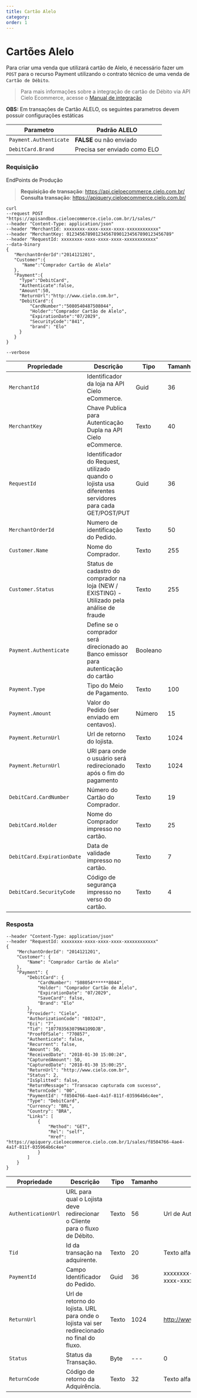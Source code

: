 ```yaml
---
title: Cartão Alelo
category:
order: 1
---
```

# Cartões Alelo

Para criar uma venda que utilizará cartão de Alelo, é necessário fazer um `POST` para o recurso Payment utilizando o contrato técnico de uma venda de `Cartão de Débito`.

> Para mais informações sobre a integração de cartão de Débito via API Cielo Ecommerce, acesse o [Manual de integração](https://developercielo.github.io/manual/cielo-ecommerce)

**OBS:** Em transações de Cartão ALELO, os seguintes parametros devem possuir configurações estáticas

|Parametro             |Padrão ALELO                 |
|----------------------|-----------------------------|
|`Payment.Authenticate`| **FALSE** ou não enviado    |
|`DebitCard.Brand`     | Precisa ser enviado como ELO| 

### Requisição

EndPoints de Produção

> **Requisição de transação**: https://api.cieloecommerce.cielo.com.br/
> **Consulta transação**: https://apiquery.cieloecommerce.cielo.com.br/

```shell
curl
--request POST "https://apisandbox.cieloecommerce.cielo.com.br/1/sales/"
--header "Content-Type: application/json"
--header "MerchantId: xxxxxxxx-xxxx-xxxx-xxxx-xxxxxxxxxxxx"
--header "MerchantKey: 0123456789012345678901234567890123456789"
--header "RequestId: xxxxxxxx-xxxx-xxxx-xxxx-xxxxxxxxxxxx"
--data-binary
{  
   "MerchantOrderId":"2014121201",
   "Customer":{  
      "Name":"Comprador Cartão de Alelo"
   },
   "Payment":{  
     "Type":"DebitCard",
     "Authenticate":false,
     "Amount":50,
     "ReturnUrl":"http://www.cielo.com.br",
     "DebitCard":{  
         "CardNumber":"5080540487508044",
         "Holder":"Comprador Cartão de Alelo",
         "ExpirationDate":"07/2029",
         "SecurityCode":"841",
         "brand": "Elo"
     }
   }
}

--verbose
```

| Propriedade                | Descrição                                                                                             | Tipo   | Tamanho | Obrigatório |
|----------------------------|-------------------------------------------------------------------------------------------------------|--------|---------|-------------|
| `MerchantId`               | Identificador da loja na API Cielo eCommerce.                                                         | Guid   | 36      | Sim         |
| `MerchantKey`              | Chave Publica para Autenticação Dupla na API Cielo eCommerce.                                         | Texto  | 40      | Sim         |
| `RequestId`                | Identificador do Request, utilizado quando o lojista usa diferentes servidores para cada GET/POST/PUT | Guid   | 36      | Não         |
| `MerchantOrderId`          | Numero de identificação do Pedido.                                                                    | Texto  | 50      | Sim         |
| `Customer.Name`            | Nome do Comprador.                                                                                    | Texto  | 255     | Não         |
| `Customer.Status`          | Status de cadastro do comprador na loja (NEW / EXISTING) - Utilizado pela análise de fraude           | Texto  | 255     | Não         |
| `Payment.Authenticate`     | Define se o comprador será direcionado ao Banco emissor para autenticação do cartão                   | Booleano|        |Não (Default false)
| `Payment.Type`             | Tipo do Meio de Pagamento.                                                                            | Texto  | 100     | Sim         |
| `Payment.Amount`           | Valor do Pedido (ser enviado em centavos).                                                            | Número | 15      | Sim         |
| `Payment.ReturnUrl`        | Url de retorno do lojista.                                                                            | Texto  | 1024    | Sim         |
| `Payment.ReturnUrl`        | URI para onde o usuário será redirecionado após o fim do pagamento                                    | Texto  | 1024    | Sim         |
| `DebitCard.CardNumber`     | Número do Cartão do Comprador.                                                                        | Texto  | 19      | Sim         |
| `DebitCard.Holder`         | Nome do Comprador impresso no cartão.                                                                 | Texto  | 25      | Não         |
| `DebitCard.ExpirationDate` | Data de validade impresso no cartão.                                                                  | Texto  | 7       | Sim         |
| `DebitCard.SecurityCode`   | Código de segurança impresso no verso do cartão.                                                      | Texto  | 4       | **Sim**         |

### Resposta

``` shell
--header "Content-Type: application/json"
--header "RequestId: xxxxxxxx-xxxx-xxxx-xxxx-xxxxxxxxxxxx"
{
    "MerchantOrderId": "2014121201",
    "Customer": {
        "Name": "Comprador Cartão de Alelo"
    },
    "Payment": {
        "DebitCard": {
            "CardNumber": "508054******8044",
            "Holder": "Comprador Cartão de Alelo",
            "ExpirationDate": "07/2029",
            "SaveCard": false,
            "Brand": "Elo"
        },
        "Provider": "Cielo",
        "AuthorizationCode": "803247",
        "Eci": "7",
        "Tid": "107703563079N41O9DJB",
        "ProofOfSale": "770857",
        "Authenticate": false,
        "Recurrent": false,
        "Amount": 50,
        "ReceivedDate": "2018-01-30 15:00:24",
        "CapturedAmount": 50,
        "CapturedDate": "2018-01-30 15:00:25",
        "ReturnUrl": "http://www.cielo.com.br",
        "Status": 2,
        "IsSplitted": false,
        "ReturnMessage": "Transacao capturada com sucesso",
        "ReturnCode": "00",
        "PaymentId": "f8504766-4ae4-4a1f-811f-035964b6c4ee",
        "Type": "DebitCard",
        "Currency": "BRL",
        "Country": "BRA",
        "Links": [
            {
                "Method": "GET",
                "Rel": "self",
                "Href": "https://apiquery.cieloecommerce.cielo.com.br/1/sales/f8504766-4ae4-4a1f-811f-035964b6c4ee"
            }
        ]
    }
}
```

| Propriedade         | Descrição                                                                                   | Tipo  | Tamanho | Formato                              |
|---------------------|---------------------------------------------------------------------------------------------|-------|---------|--------------------------------------|
| `AuthenticationUrl` | URL para qual o Lojista deve redirecionar o Cliente para o fluxo de Débito.                 | Texto | 56      | Url de Autenticação                  |
| `Tid`               | Id da transação na adquirente.                                                              | Texto | 20      | Texto alfanumérico                   |
| `PaymentId`         | Campo Identificador do Pedido.                                                              | Guid  | 36      | xxxxxxxx-xxxx-xxxx-xxxx-xxxxxxxxxxxx |
| `ReturnUrl`         | Url de retorno do lojista. URL para onde o lojista vai ser redirecionado no final do fluxo. | Texto | 1024    | http://www.urllogista.com.br         |
| `Status`            | Status da Transação.                                                                        | Byte  | ---     | 0                                    |
| `ReturnCode`        | Código de retorno da Adquirência.                                                           | Texto | 32      | Texto alfanumérico                   |

